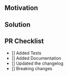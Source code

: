 <!--
Thank you for your Pull Request. Please provide a description above and review
the requirements below.

Bug fixes and new features should include tests.

Contributors guide: https://github.com/gakonst/ethers-rs/blob/master/CONTRIBUTING.md

The contributors guide includes instructions for running rustfmt and building the
documentation.
-->

## Motivation

<!--
Explain the context and why you're making that change. What is the problem
you're trying to solve? In some cases there is not a problem and this can be
thought of as being the motivation for your change.
-->

## Solution

<!--
Summarize the solution and provide any necessary context needed to understand
the code change.
-->

## PR Checklist

- [] Added Tests
- [] Added Documentation
- [] Updated the changelog
- [] Breaking changes

